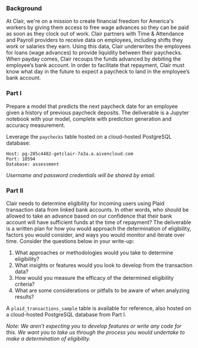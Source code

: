### Background

At Clair, we're on a mission to create financial freedom for America's workers by giving them access to free wage advances so they can be paid as soon as they clock out of work. Clair partners with Time & Attendance and Payroll providers to receive data on employees, including shifts they work or salaries they earn. Using this data, Clair underwrites the employees for loans (wage advances) to provide liquidity between their paychecks. When payday comes, Clair recoups the funds advanced by debiting the employee’s bank account. In order to facilitate that repayment, Clair must know what day in the future to expect a paycheck to land in the employee’s bank account.

### Part I

Prepare a model that predicts the next paycheck date for an employee given a history of previous paycheck deposits. The deliverable is a Jupyter notebook with your model, complete with prediction generation and accuracy measurement. 

Leverage the `paychecks` table hosted on a cloud-hosted PostgreSQL database:

```
Host: pg-285c4482-getclair-7a3a.a.aivencloud.com
Port: 10594
Database: assessment
```

_Username and password credentials will be shared by email._

### Part II

Clair needs to determine eligibility for incoming users using Plaid transaction data from linked bank accounts. In other words, who should be allowed to take an advance based on our confidence that their bank account will have sufficient funds at the time of repayment? The deliverable is a written plan for how you would approach the determination of eligibility, factors you would consider, and ways you would monitor and iterate over time. Consider the questions below in your write-up:

1. What approaches or methodologies would you take to determine eligibility?
2. What insights or features would you look to develop from the transaction data?
3. How would you measure the efficacy of the determined eligibility criteria?
4. What are some considerations or pitfalls to be aware of when analyzing results?

A `plaid_transactions_sample` table is available for reference, also hosted on a cloud-hosted PostgreSQL database from Part I.

_Note: We aren’t expecting you to develop features or write any code for this. We want you to take us through the process you would undertake to make a determination of eligibility._
